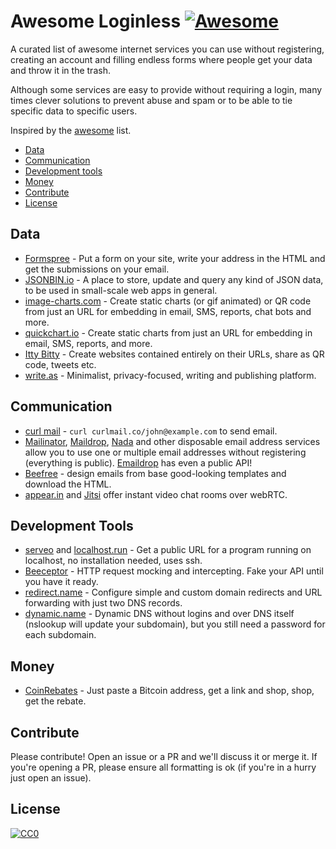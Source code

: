 # Awesome Loginless [![Awesome](https://cdn.rawgit.com/sindresorhus/awesome/d7305f38d29fed78fa85652e3a63e154dd8e8829/media/badge.svg)](https://github.com/sindresorhus/awesome)

A curated list of awesome internet services you can use without registering, creating an account and filling endless forms where people get your data and throw it in the trash.

Although some services are easy to provide without requiring a login, many times clever solutions to prevent abuse and spam or to be able to tie specific data to specific users.

Inspired by the [awesome](https://github.com/sindresorhus/awesome) list.

* [Data](#data)
* [Communication](#communication)
* [Development tools](#development-tools)
* [Money](#money)
* [Contribute](#contribute)
* [License](#license)

## Data
* [Formspree](https://formspree.io/) - Put a form on your site, write your address in the HTML and get the submissions on your email.
* [JSONBIN.io](https://jsonbin.io/) - A place to store, update and query any kind of JSON data, to be used in small-scale web apps in general.
* [image-charts.com](https://www.image-charts.com/) -  Create static charts (or gif animated) or QR code from just an URL for embedding in email, SMS, reports, chat bots and more.
* [quickchart.io](https://quickchart.io/) -  Create static charts from just an URL for embedding in email, SMS, reports, and more.
* [Itty Bitty](https://about.bitty.site) - Create websites contained entirely on their URLs, share as QR code, tweets etc.
* [write.as](https://write.as/) - Minimalist, privacy-focused, writing and publishing platform.


## Communication
* [curl mail](https://curlmail.co/) - `curl curlmail.co/john@example.com` to send email.
* [Mailinator](https://www.mailinator.com/), [Maildrop](https://maildrop.cc/), [Nada](https://getnada.com/) and other disposable email address services allow you to use one or multiple email addresses without registering (everything is public). [Emaildrop](https://www.emaildrop.io/v1) has even a public API!
* [Beefree](https://beefree.io) - design emails from base good-looking templates and download the HTML.
* [appear.in](https://appear.in/) and [Jitsi](https://meet.jit.si/) offer instant video chat rooms over webRTC.


## Development Tools
* [serveo](http://serveo.net/) and [localhost.run](http://localhost.run/) - Get a public URL for a program running on localhost, no installation needed, uses ssh.
* [Beeceptor](https://beeceptor.com/) - HTTP request mocking and intercepting. Fake your API until you have it ready.
* [redirect.name](https://redirect.name/) - Configure simple and custom domain redirects and URL forwarding with just two DNS records.
* [dynamic.name](https://dynamic.name/) - Dynamic DNS without logins and over DNS itself (nslookup will update your subdomain), but you still need a password for each subdomain.

## Money
* [CoinRebates](https://www.coinrebates.com) - Just paste a Bitcoin address, get a link and shop, shop, get the rebate.


## Contribute
Please contribute! Open an issue or a PR and we'll discuss it or merge it. If you're opening a PR, please ensure all formatting is ok (if you're in a hurry just open an issue).

## License
[![CC0](https://licensebuttons.net/p/zero/1.0/88x31.png)](https://creativecommons.org/publicdomain/zero/1.0/)
